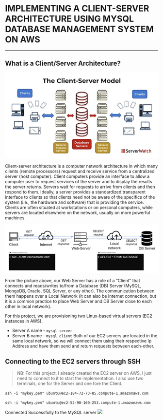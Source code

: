 # IMPLEMENTING A CLIENT-SERVER ARCHITECTURE USING MYSQL DATABASE MANAGEMENT SYSTEM ON AWS
---

## What is a Client/Server Architecture?

![](https://github.com/Tolu4realluv/dareyio-pbl/blob/main/Project%205/Client_Server_Architecture_1.webp)

Client-server architecture is a computer network architecture in which many clients (remote processors) request and receive service from a centralized server (host computer). Client computers provide an interface to allow a computer user to request services of the server and to display the results the server returns. Servers wait for requests to arrive from clients and then respond to them. Ideally, a server provides a standardized transparent interface to clients so that clients need not be aware of the specifics of the system (i.e., the hardware and software) that is providing the service. Clients are often situated at workstations or on personal computers, while servers are located elsewhere on the network, usually on more powerful machines. 

![](https://github.com/Tolu4realluv/dareyio-pbl/blob/main/Project%205/Client-server2.png)

From the picture above, our Web Server has a role of a “Client” that connects and reads/writes to/from a Database (DB) Server (MySQL, MongoDB, Oracle, SQL Server, or any other). The communication between them happens over a Local Network (it can also be Internet connection, but it is a common practice to place Web Server and DB Server close to each other in local network).

For this project, we are provisioning two Linux-based virtual servers (EC2 instances in AWS). 
* Server A name - `mysql server`
* Server B name - `mysql client`
Both of our EC2 servers are located in the same local network, so we will connect them using their respective Ip Address and have them send and return requests between each-other.

## Connecting to the EC2 servers through SSH

> NB: For this project, I already created the EC2 server on AWS, I just need to connect to it to start the implementation. I also use two terminals, one for the Server and one fore the Client.

``` ssh -i "mykey.pem" ubuntu@ec2-184-72-73-85.compute-1.amazonaws.com ```

```ssh -i "mykey.pem" ubuntu@ec2-52-90-160-253.compute-1.amazonaws.com```

Connected Successfully to the MySQL server
![](https://github.com/Tolu4realluv/dareyio-pbl/blob/main/Project%205/connect%201.JPG)





